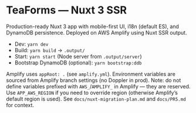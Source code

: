 # TeaForms — Nuxt 3 SSR

Production-ready Nuxt 3 app with mobile-first UI, i18n (default ES), and DynamoDB persistence. Deployed on AWS Amplify using Nuxt SSR output.

- Dev: `yarn dev`
- Build: `yarn build` → `.output/`
- Start: `yarn start` (Node server from `.output/server`)
- Bootstrap DynamoDB (optional): `yarn bootstrap:ddb`

Amplify uses `appRoot: .` (see `amplify.yml`). Environment variables are sourced from Amplify branch settings (no Doppler in prod). Note: do not define variables prefixed with `AWS_`/`AMPLIFY_` in Amplify — they are reserved. Use `APP_AWS_REGION` if you need to override region (otherwise Amplify’s default region is used). See `docs/nuxt-migration-plan.md` and `docs/PR5.md` for context.
